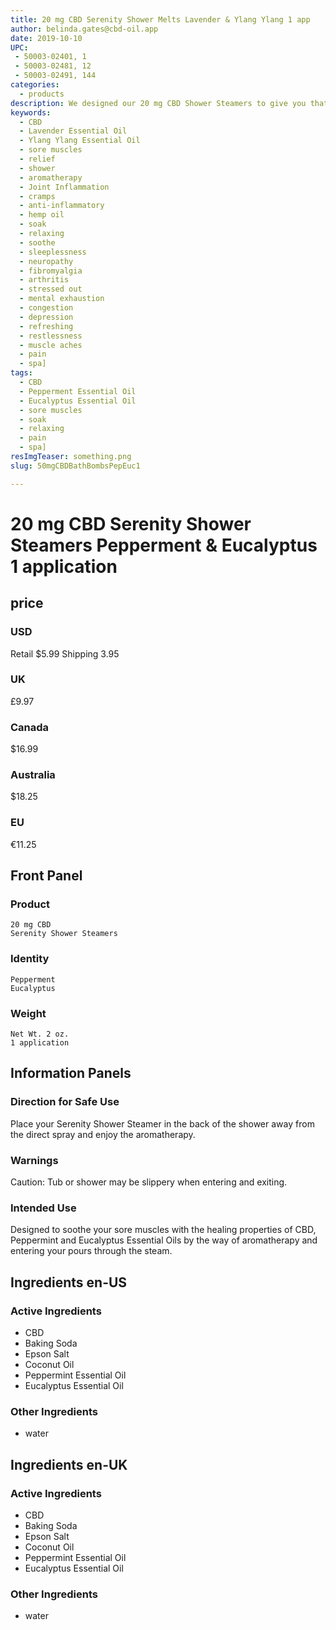 ```yaml
---
title: 20 mg CBD Serenity Shower Melts Lavender & Ylang Ylang 1 app
author: belinda.gates@cbd-oil.app
date: 2019-10-10
UPC: 
 - 50003-02401, 1
 - 50003-02481, 12
 - 50003-02491, 144
categories:
  - products
description: We designed our 20 mg CBD Shower Steamers to give you that spa feeling and help soothe your sore muscles by taking advantage of the healing properties of CBD, Peppermint and Eucalyptus Essential Oils by using the steam to help enter your body. Educate Yourself. Learn more now about research regarding active ingredients. Buy now for $12.99 USD.
keywords: 
  - CBD
  - Lavender Essential Oil
  - Ylang Ylang Essential Oil
  - sore muscles
  - relief
  - shower
  - aromatherapy
  - Joint Inflammation
  - cramps
  - anti-inflammatory
  - hemp oil
  - soak
  - relaxing
  - soothe
  - sleeplessness
  - neuropathy
  - fibromyalgia
  - arthritis
  - stressed out
  - mental exhaustion
  - congestion
  - depression
  - refreshing
  - restlessness
  - muscle aches
  - pain
  - spa]
tags: 
  - CBD
  - Pepperment Essential Oil
  - Eucalyptus Essential Oil
  - sore muscles
  - soak
  - relaxing
  - pain
  - spa]
resImgTeaser: something.png
slug: 50mgCBDBathBombsPepEuc1

---
```


# 20 mg CBD Serenity Shower Steamers Pepperment & Eucalyptus 1 application
## price
### USD
Retail $5.99
Shipping 3.95
### UK
£9.97
### Canada
$16.99
### Australia
$18.25
### EU
€11.25
## Front Panel
### Product
    20 mg CBD
    Serenity Shower Steamers 
### Identity
    Pepperment
    Eucalyptus
### Weight
    Net Wt. 2 oz.
    1 application
## Information Panels
### Direction for Safe Use
Place your Serenity Shower Steamer in the back of the shower away from the direct spray and enjoy the aromatherapy.

### Warnings
<span class="WarningTheme">
  Caution: Tub or shower may be slippery when entering and exiting.
</span>

### Intended Use
Designed to soothe your sore muscles with the healing properties of CBD, Peppermint and Eucalyptus Essential Oils by the way of aromatherapy and entering your pours through the steam.
## Ingredients en-US 
### Active Ingredients
* CBD
* Baking Soda
* Epson Salt
* Coconut Oil
* Peppermint Essential Oil
* Eucalyptus Essential Oil
### Other Ingredients
* water
## Ingredients en-UK 
### Active Ingredients
* CBD
* Baking Soda
* Epson Salt
* Coconut Oil
* Peppermint Essential Oil
* Eucalyptus Essential Oil
### Other Ingredients
* water
